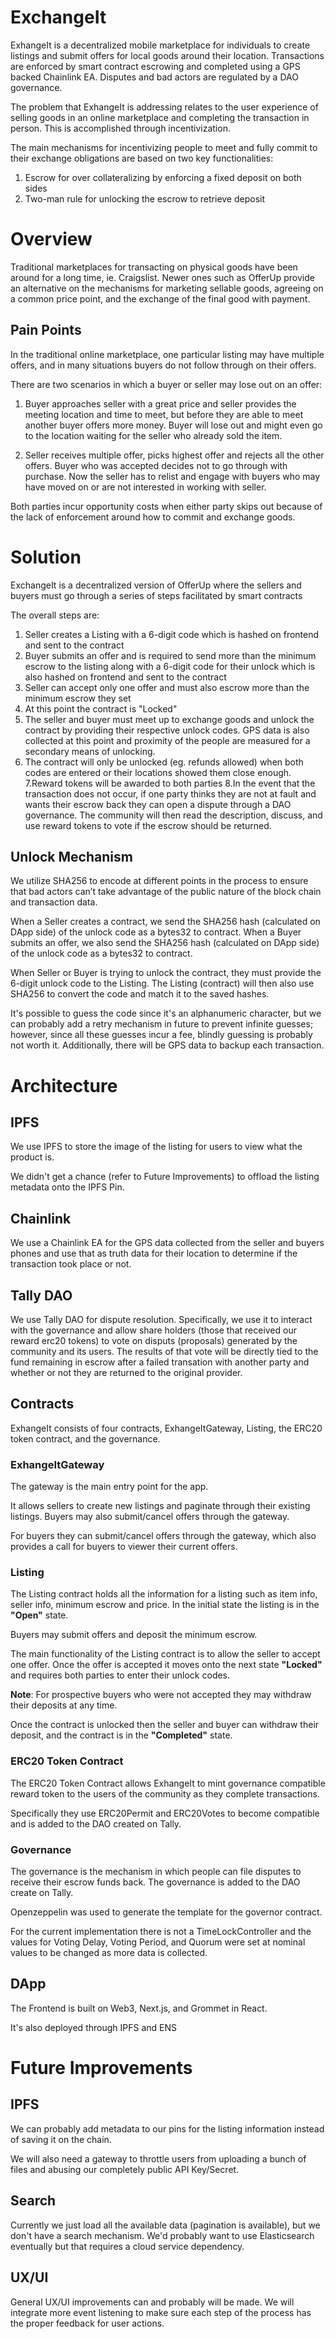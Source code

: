 # ExchangeIt

ExhangeIt is a decentralized mobile marketplace for individuals to create listings and submit offers for local goods around their location. Transactions are enforced by smart contract escrowing and completed using a GPS backed Chainlink EA. Disputes and bad actors are regulated by a DAO governance.

The problem that ExhangeIt is addressing relates to the user experience of selling goods in an online marketplace and completing the transaction in person. This is accomplished through incentivization.

The main mechanisms for incentivizing people to meet and fully commit to their exchange obligations are based on two key functionalities:

1. Escrow for over collateralizing by enforcing a fixed deposit on both sides
2. Two-man rule for unlocking the escrow to retrieve deposit


# Overview

Traditional marketplaces for transacting on physical goods have been around for a long time, ie. Craigslist. Newer ones such as OfferUp provide an alternative on the mechanisms for marketing sellable goods, agreeing on a common price point, and the exchange of the final good with
payment.


## Pain Points

In the traditional online marketplace, one particular listing may have multiple offers, and in many situations buyers do not follow through on their offers. 

There are two scenarios in which a buyer or seller may lose out on an offer:

1. Buyer approaches seller with a great price and seller provides the
   meeting location and time to meet, but before they are able to meet another
   buyer offers more money. Buyer will lose out and might even go to the location
   waiting for the seller who already sold the item.
   
2. Seller receives multiple offer, picks highest offer and rejects all the other offers.
   Buyer who was accepted decides not to go through with purchase. Now the seller
   has to relist and engage with buyers who may have moved on or are not
   interested in working with seller.
   
Both parties incur opportunity costs when either party skips out because of the lack of enforcement
around how to commit and exchange goods.

# Solution

ExchangeIt is a decentralized version of OfferUp where the sellers and buyers
must go through a series of steps facilitated by smart contracts

The overall steps are:

1. Seller creates a Listing with a 6-digit code which is hashed on frontend and sent to the contract
2. Buyer submits an offer and is required to send more than the minimum escrow to the listing along with a 6-digit code for their unlock which is also hashed on frontend and sent to the contract
3. Seller can accept only one offer and must also escrow more than the minimum escrow they set
4. At this point the contract is "Locked"
5. The seller and buyer must meet up to exchange goods and unlock the contract by providing their respective unlock codes. GPS data is also collected at this point and proximity of the people are measured for a secondary means of unlocking.
6. The contract will only be unlocked (eg. refunds allowed) when both codes are entered or their locations showed them close enough.
7.Reward tokens will be awarded to both parties
8.In the event that the transaction does not occur, if one party thinks they are not at fault and wants their escrow back they can open a dispute through a DAO governance. The community will then read the description, discuss, and use reward tokens to vote if the escrow should be returned.

## Unlock Mechanism

We utilize SHA256 to encode at different points in the process to ensure that bad actors can’t take advantage of the public nature of the block chain and transaction data.

When a Seller creates a contract, we send the SHA256 hash (calculated on DApp side) of the unlock code as a bytes32 to contract. When a Buyer submits an offer, we also send the SHA256 hash (calculated on DApp side) of the unlock code as a bytes32 to contract.

When Seller or Buyer is trying to unlock the contract, they must provide the 6-digit unlock code to the Listing. The Listing (contract) will then also use SHA256 to convert the code and match it to the saved hashes.

It's possible to guess the code since it's an alphanumeric character, but we can probably add a retry mechanism in future to prevent infinite guesses; however, since all these guesses incur a fee, blindly guessing is probably not worth it. Additionally, there will be GPS data to backup each transaction.


# Architecture

## IPFS

We use IPFS to store the image of the listing for users to view what the product is.

We didn't get a chance (refer to Future Improvements) to offload the listing metadata onto the IPFS Pin.

## Chainlink

We use a Chainlink EA for the GPS data collected from the seller and buyers phones and use that as truth data for their location to determine if the transaction took place or not.

## Tally DAO

We use Tally DAO for dispute resolution. Specifically, we use it to interact with the governance and allow share holders (those that received our reward erc20 tokens) to vote on disputs (proposals) generated by the community and its users. The results of that vote will be directly tied to the fund remaining in escrow after a failed transation with another party and whether or not they are returned to the original provider.

## Contracts

ExhangeIt consists of four contracts, ExhangeItGateway, Listing, the ERC20 token contract, and the governance.

### ExhangeItGateway

The gateway is the main entry point for the app.

It allows sellers to create new listings and paginate through their existing listings. Buyers may also submit/cancel offers
through the gateway.

For buyers they can submit/cancel offers through the gateway, which also provides a call
for buyers to viewer their current offers.

### Listing

The Listing contract holds all the information for a listing such as item info, seller info, 
minimum escrow and price. In the initial state the listing is in the **"Open"** state.

Buyers may submit offers and deposit the minimum escrow.

The main functionality of the Listing contract is to allow the seller to accept one offer.
Once the offer is accepted it moves onto the next state **"Locked"** and requires both parties
to enter their unlock codes.

**Note**: For prospective buyers who were not accepted they may withdraw their deposits at any time.

Once the contract is unlocked then the seller and buyer can withdraw their deposit, and the contract
is in the **"Completed"** state.

### ERC20 Token Contract

The ERC20 Token Contract allows ExhangeIt to mint governance compatible reward token to the users of the community as they complete transactions.

Specifically they use ERC20Permit and ERC20Votes to become compatible and is added to the DAO created on Tally.

### Governance

The governance is the mechanism in which people can file disputes to receive their escrow funds back. The governance is added to the DAO create on Tally.

Openzeppelin was used to generate the template for the governor contract.

For the current implementation there is not a TimeLockController and the values for Voting Delay, Voting Period, and Quorum were set at nominal values to be changed as more data is collected.


## DApp

The Frontend is built on Web3, Next.js, and Grommet in React. 

It's also deployed through IPFS and ENS

# Future Improvements

## IPFS

We can probably add metadata to our pins for the listing information instead of 
saving it on the chain. 

We will also need a gateway to throttle users from uploading a bunch of files and abusing our
completely public API Key/Secret.

## Search

Currently we just load all the available data (pagination is available), but we don't have a search mechanism.
We'd probably want to use Elasticsearch eventually but that requires a cloud service dependency.

## UX/UI

General UX/UI improvements can and probably will be made. We will integrate more event listening to make sure each step
of the process has the proper feedback for user actions.
